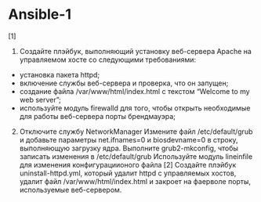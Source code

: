 # Ansible-1
[1]
1. Создайте плэйбук, выполняющий установку веб-сервера Apache на
управляемом хосте со следующими требованиями:
- установка пакета httpd;
- включение службы веб-сервера и проверка, что он запущен;
- создание файла /var/www/html/index.html с текстом “Welcome to my
web server”;
- используйте модуль firewalld для того, чтобы открыть необходимые
для работы веб-сервера порты брендмауэра;
2. Отключите службу NetworkManager
Измените файл /etc/default/grub и добавьте параметры net.ifnames=0
и biosdevname=0 в строку, выполняющую загрузку ядра.
Выполните grub2-mkconfig, чтобы записать изменения в
/etc/default/grub
Используйте модуль lineinfile для изменения конфигурациионого
файла
[2]
Создайте плэйбук uninstall-httpd.yml, который удалит httpd с управляемых хостов, удалит файл /var/www/html/index.html и закроет на фаерволе порты, используемые веб-сервером.
